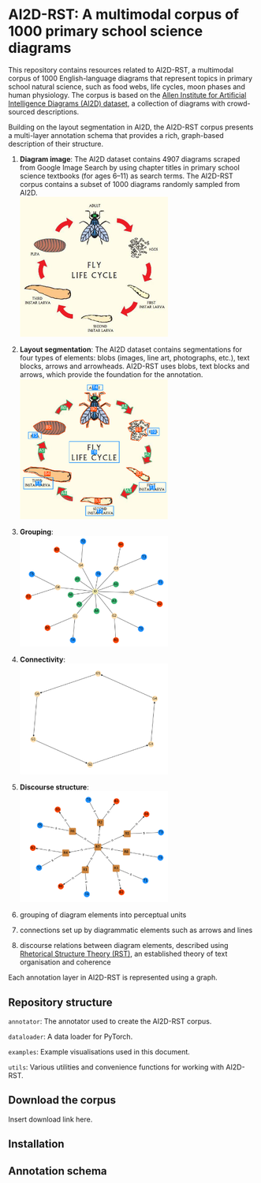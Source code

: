 # AI2D-RST: A multimodal corpus of 1000 primary school science diagrams

This repository contains resources related to AI2D-RST, a multimodal corpus of 1000 English-language diagrams that represent topics in primary school natural science, such as food webs, life cycles, moon phases and human physiology. The corpus is based on the [Allen Institute for Artificial Intelligence Diagrams (AI2D) dataset](https://allenai.org/plato/diagram-understanding/), a collection of diagrams with crowd-sourced descriptions. 

Building on the layout segmentation in AI2D, the AI2D-RST corpus presents a multi-layer annotation schema that provides a rich, graph-based description of their structure.

1. **Diagram image**: The AI2D dataset contains 4907 diagrams scraped from Google Image Search by using chapter titles in primary school science textbooks (for ages 6–11) as search terms. The AI2D-RST corpus contains a subset of 1000 diagrams randomly sampled from AI2D. <br> <img src="examples/2185.png" width=300>
2. **Layout segmentation**: The AI2D dataset contains segmentations for four types of elements: blobs (images, line art, photographs, etc.), text blocks, arrows and arrowheads. AI2D-RST uses blobs, text blocks and arrows, which provide the foundation for the annotation. <br> <img src="examples/segmentation_2185.png" width=300>
3. **Grouping**: <br> <img src="examples/layout_2185.png" width=300> 
4. **Connectivity**: <br> <img src="examples/connectivity_2185.png" width=300>
5. **Discourse structure**: <br> <img src="examples/rst_2185.png" width=300> 


  1. grouping of diagram elements into perceptual units
  2. connections set up by diagrammatic elements such as arrows and lines
  3. discourse relations between diagram elements, described using [Rhetorical Structure Theory (RST)](http://sfu.ca/rst/), an established theory of text organisation and coherence

Each annotation layer in AI2D-RST is represented using a graph.



## Repository structure

`annotator`: The annotator used to create the AI2D-RST corpus.

`dataloader`: A data loader for PyTorch.

`examples`: Example visualisations used in this document.

`utils`: Various utilities and convenience functions for working with AI2D-RST.

## Download the corpus

Insert download link here.

## Installation

## Annotation schema
